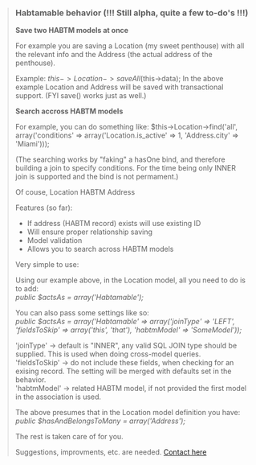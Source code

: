 > ### Habtamable behavior (!!! Still alpha, quite a few to-do's !!!)
>
> **Save two HABTM models at once**
>
> For example you are saving a Location (my sweet penthouse) with all the relevant info
> and the Address (the actual address of the penthouse).
>
> Example: $this->Location->saveAll($this->data);
> In the above example Location and Address will be saved with transactional support.
> (FYI save() works just as well.)
>
> **Search accross HABTM models**
>
> For example, you can do something like:
> $this->Location->find('all', array('conditions' => array('Location.is_active' => 1, 'Address.city' => 'Miami')));
> 
> (The searching works by "faking" a hasOne bind, and therefore building a join to specify conditions.
> For the time being only INNER join is supported and the bind is not permament.)
> 
> Of couse, Location HABTM Address
> 
> Features (so far):
> 
> - If address (HABTM record) exists will use existing ID
> - Will ensure proper relationship saving
> - Model validation 
> - Allows you to search across HABTM models
> 
> Very simple to use:
> 
> Using our example above, in the Location model, all you need to do is to add:   
> *public $actsAs = array('Habtamable');*
> 
> You can also pass some settings like so:  
> *public $actsAs = array('Habtamable' => array('joinType' => 'LEFT', 'fieldsToSkip' => array('this', 'that'), 'habtmModel' => 'SomeModel'));*
> 
> 'joinType' -> default is "INNER", any valid SQL JOIN type should be supplied. This is used when doing cross-model queries.    
> 'fieldsToSkip' -> do not include these fields, when checking for an exising record. The setting will be merged with defaults set in the behavior.    
> 'habtmModel' -> related HABTM model, if not provided the first model in the association is used.
> 
> The above presumes that in the Location model definition you have:  
> *public $hasAndBelongsToMany = array('Address');*
> 
> The rest is taken care of for you.
> 
> Suggestions, improvments, etc. are needed.
> [Contact here](http://wp.me/peDIi-cZ)
